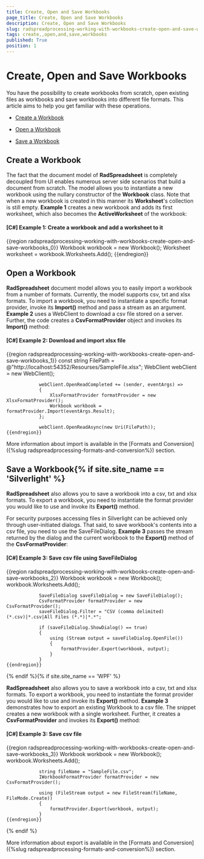 ```yaml
---
title: Create, Open and Save Workbooks
page_title: Create, Open and Save Workbooks
description: Create, Open and Save Workbooks
slug: radspreadprocessing-working-with-workbooks-create-open-and-save-workbooks
tags: create,,open,and,save,workbooks
published: True
position: 1
---
```


# Create, Open and Save Workbooks



You have the possibility to create workbooks from scratch, open existing files as workbooks and save workbooks into different file formats. This article aims to help you get familiar with these operations.
      

* [Create a Workbook](#create-a-workbook)

* [Open a Workbook](#open-a-workbook)

* [Save a Workbook](#save-a-workbook)

## Create a Workbook

The fact that the document model of __RadSpreadsheet__ is completely decoupled from UI enables numerous server side scenarios that build a document from scratch. The model allows you to instantiate a new workbook using the nullary constructor of the __Workbook__ class. Note that when a new workbook is created in this manner its __Worksheet__'s collection is still empty. __Example 1__ creates a new workbook and adds its first worksheet, which also becomes the __ActiveWorksheet__ of the workbook:
        

#### __[C#] Example 1: Create a workbook and add a worksheet to it__

{{region radspreadprocessing-working-with-workbooks-create-open-and-save-workbooks_0}}
	            Workbook workbook = new Workbook();
	            Worksheet worksheet = workbook.Worksheets.Add();
	{{endregion}}



## Open a Workbook

__RadSpreadsheet__ document model allows you to easily import a workbook from a number of formats. Currently, the model supports csv, txt and xlsx formats. To import a workbook, you need to instantiate a specific format provider, invoke its __Import()__ method and pass a stream as an argument. __Example 2__ uses a WebClient to download a csv file stored on a server. Further, the code creates a __CsvFormatProvider__ object and invokes its __Import()__ method:
        

#### __[C#] Example 2: Download and import xlsx file__

{{region radspreadprocessing-working-with-workbooks-create-open-and-save-workbooks_1}}
	            const string FilePath = @"http://localhost:54352/Resourses/SampleFile.xlsx";
	            WebClient webClient = new WebClient();
	
	            webClient.OpenReadCompleted += (sender, eventArgs) =>
	            {
	                XlsxFormatProvider formatProvider = new XlsxFormatProvider();
	                Workbook workbook = formatProvider.Import(eventArgs.Result);
	            };
	
	            webClient.OpenReadAsync(new Uri(FilePath));
	{{endregion}}



More information about import is available in the [Formats and Conversion]({%slug radspreadprocessing-formats-and-conversion%}) section.
        

## Save a Workbook{% if site.site_name == 'Silverlight' %}

__RadSpreadsheet__ also allows you to save a workbook into a csv, txt and xlsx formats. To export a workbook, you need to instantiate the format provider you would like to use and invoke its __Export()__ method.
          

For security purposes accessing files in Silverlight can be achieved only through user-initiated dialogs. That said, to save workbook's contents into a csv file, you need to use the SaveFileDialog. __Example 3__ passes the stream returned by the dialog and the current workbook to the __Export()__ method of the __CsvFormatProvider__:
          

#### __[C#] Example 3: Save csv file using SaveFileDialog__

{{region radspreadprocessing-working-with-workbooks-create-open-and-save-workbooks_2}}
	            Workbook workbook = new Workbook();
	            workbook.Worksheets.Add();
	
	            SaveFileDialog saveFileDialog = new SaveFileDialog();
	            CsvFormatProvider formatProvider = new CsvFormatProvider();
	            saveFileDialog.Filter = "CSV (comma delimited) (*.csv)|*.csv|All Files (*.*)|*.*";
	
	            if (saveFileDialog.ShowDialog() == true)
	            {
	                using (Stream output = saveFileDialog.OpenFile())
	                {
	                    formatProvider.Export(workbook, output);
	                }
	            }
	{{endregion}}

{% endif %}{% if site.site_name == 'WPF' %}

__RadSpreadsheet__ also allows you to save a workbook into a csv, txt and xlsx formats. To export a workbook, you need to instantiate the format provider you would like to use and invoke its __Export()__ method. __Example 3__ demonstrates how to export an existing Workbook to a csv file. The snippet creates a new workbook with a single worksheet. Further, it
            creates a __CsvFormatProvider__ and invokes its __Export()__ method:
          

#### __[C#] Example 3: Save csv file__

{{region radspreadprocessing-working-with-workbooks-create-open-and-save-workbooks_3}}
	            Workbook workbook = new Workbook();
	            workbook.Worksheets.Add();
	
	            string fileName = "SampleFile.csv";
	            IWorkbookFormatProvider formatProvider = new CsvFormatProvider();
	
	            using (FileStream output = new FileStream(fileName, FileMode.Create))
	            {
	                formatProvider.Export(workbook, output);
	            }
	{{endregion}}

{% endif %}

More information about export is available in the [Formats and Conversion]({%slug radspreadprocessing-formats-and-conversion%}) section.
        
